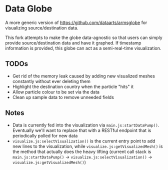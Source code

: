 # Data Globe
A more generic version of https://github.com/dataarts/armsglobe for visualizing source/destination data.

This fork attempts to make the globe data-agnostic so that users can simply provide source/destination data and have it graphed. If timestamp information is provided, this globe can act as a semi-real-time visualization.

## TODOs

* Get rid of the memory leak caused by adding new visualized meshes constantly without ever deleting them
* Highlight the destination country when the particle "hits" it
* Allow particle colour to be set via the data
* Clean up sample data to remove unneeded fields

## Notes

* Data is currently fed into the visualization via `main.js:startDataPump()`. Eventually we'll want to replace that with a RESTful endpoint that is periodically polled for new data
* `visualize.js:selectVisualization()` is the current entry point to add new lines to the visualization, while `visualize.js:getVisualizedMesh()` is the method that actually does the heavy lifting (current call stack is `main.js:startDataPump()` -> `visualize.js:selectVisualization()` -> `visualize.js:getVisualizedMesh()`)
